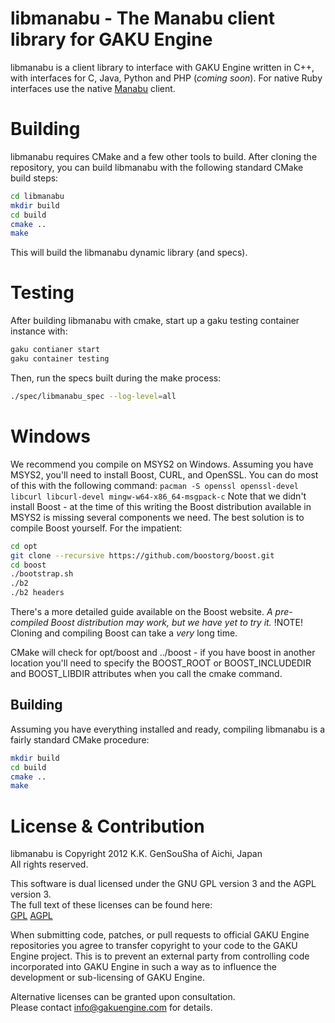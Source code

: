 libmanabu - The Manabu client library for GAKU Engine
=====================================================
libmanabu is a client library to interface with GAKU Engine written in C++, with interfaces for 
C, Java, Python and PHP (*coming soon*). For native Ruby interfaces use the native 
[Manabu](https://github.com/GAKUEngine/manabu) client.

Building
========
libmanabu requires CMake and a few other tools to build. After cloning the repository, you can 
build libmanabu with the following standard CMake build steps:

```sh
cd libmanabu
mkdir build
cd build
cmake ..
make
```

This will build the libmanabu dynamic library (and specs).

Testing
=======
After building libmanabu with cmake, start up a gaku testing container instance with:

```sh
gaku contianer start
gaku container testing
```

Then, run the specs built during the make process:
```sh
./spec/libmanabu_spec --log-level=all
```

Windows
=======
We recommend you compile on MSYS2 on Windows. Assuming you have MSYS2, you'll need to 
install Boost, CURL, and OpenSSL. You can do most of this with the following command: 
```pacman -S openssl openssl-devel libcurl libcurl-devel mingw-w64-x86_64-msgpack-c```
Note that we didn't install Boost - at the time of this writing the Boost distribution 
available in MSYS2 is missing several components we need. The best solution is to 
compile Boost yourself. For the impatient:

```sh
cd opt
git clone --recursive https://github.com/boostorg/boost.git
cd boost
./bootstrap.sh
./b2
./b2 headers
```

There's a more detailed guide available on the Boost website. _A pre-compiled Boost 
distribution may work, but we have yet to try it._
!NOTE! Cloning and compiling Boost can take a *very* long time.
  
CMake will check for opt/boost and ../boost - if you have boost in another location 
you'll need to specify the BOOST_ROOT or BOOST_INCLUDEDIR and BOOST_LIBDIR attributes 
when you call the cmake command.

Building
--------
Assuming you have everything installed and ready, compiling libmanabu is a fairly 
standard CMake procedure:
```sh
mkdir build
cd build
cmake ..
make
```

License & Contribution
======================
libmanabu is Copyright 2012 K.K. GenSouSha of Aichi, Japan  
All rights reserved.

This software is dual licensed under the GNU GPL version 3 and the AGPL version 3.  
The full text of these licenses can be found here:  
[GPL](https://gnu.org/licenses/gpl.html) [AGPL](https://gnu.org/licenses/agpl.html)  

When submitting code, patches, or pull requests to official GAKU Engine repositories you agree to 
transfer copyright to your code to the GAKU Engine project. This is to prevent an external party 
from controlling code incorporated into GAKU Engine in such a way as to influence the development 
or sub-licensing of GAKU Engine. 

Alternative licenses can be granted upon consultation.  
Please contact info@gakuengine.com for details.
